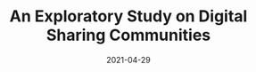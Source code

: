 ---
title: "An Exploratory Study on Digital Sharing Communities"
description: "Applying methods from computational social science to study HDB towns."
date: 2021-04-29
tags: [communities, dataviz]
redirect_to: https://vnck.xyz/digital-sharing-communities-study/
image: /assets/posts/2021-04-29-studying-online-communities/banner.png
reading_time: 20
---